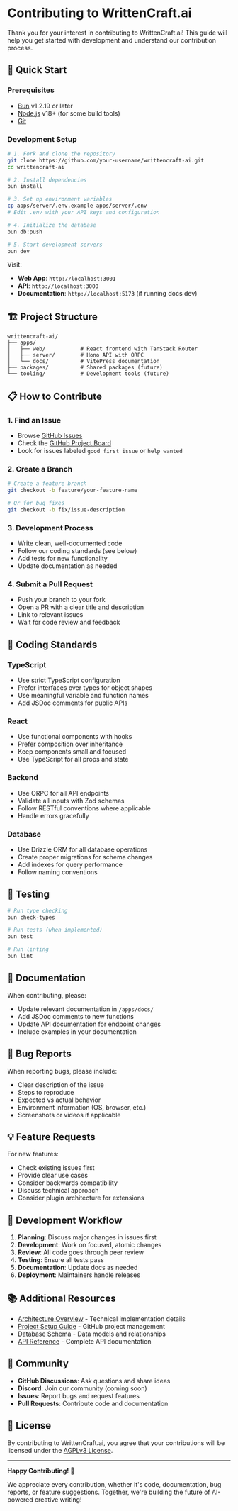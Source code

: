 # Contributing to WrittenCraft.ai

Thank you for your interest in contributing to WrittenCraft.ai! This guide will help you get started with development and understand our contribution process.

## 🚀 Quick Start

### Prerequisites
- [Bun](https://bun.sh/) v1.2.19 or later
- [Node.js](https://nodejs.org/) v18+ (for some build tools)
- [Git](https://git-scm.com/)

### Development Setup

```bash
# 1. Fork and clone the repository
git clone https://github.com/your-username/writtencraft-ai.git
cd writtencraft-ai

# 2. Install dependencies
bun install

# 3. Set up environment variables
cp apps/server/.env.example apps/server/.env
# Edit .env with your API keys and configuration

# 4. Initialize the database
bun db:push

# 5. Start development servers
bun dev
```

Visit:
- **Web App**: `http://localhost:3001`
- **API**: `http://localhost:3000`  
- **Documentation**: `http://localhost:5173` (if running docs dev)

## 🏗️ Project Structure

```
writtencraft-ai/
├── apps/
│   ├── web/           # React frontend with TanStack Router
│   ├── server/        # Hono API with ORPC
│   └── docs/          # VitePress documentation
├── packages/          # Shared packages (future)
└── tooling/           # Development tools (future)
```

## 📋 How to Contribute

### 1. **Find an Issue**
- Browse [GitHub Issues](https://github.com/ilrein/writtencraft-ai/issues)
- Check the [GitHub Project Board](https://github.com/users/ilrein/projects/2)
- Look for issues labeled `good first issue` or `help wanted`

### 2. **Create a Branch**
```bash
# Create a feature branch
git checkout -b feature/your-feature-name

# Or for bug fixes
git checkout -b fix/issue-description
```

### 3. **Development Process**
- Write clean, well-documented code
- Follow our coding standards (see below)
- Add tests for new functionality
- Update documentation as needed

### 4. **Submit a Pull Request**
- Push your branch to your fork
- Open a PR with a clear title and description
- Link to relevant issues
- Wait for code review and feedback

## 🎨 Coding Standards

### TypeScript
- Use strict TypeScript configuration
- Prefer interfaces over types for object shapes
- Use meaningful variable and function names
- Add JSDoc comments for public APIs

### React
- Use functional components with hooks
- Prefer composition over inheritance
- Keep components small and focused
- Use TypeScript for all props and state

### Backend
- Use ORPC for all API endpoints
- Validate all inputs with Zod schemas
- Follow RESTful conventions where applicable
- Handle errors gracefully

### Database
- Use Drizzle ORM for all database operations
- Create proper migrations for schema changes
- Add indexes for query performance
- Follow naming conventions

## 🧪 Testing

```bash
# Run type checking
bun check-types

# Run tests (when implemented)
bun test

# Run linting
bun lint
```

## 📖 Documentation

When contributing, please:
- Update relevant documentation in `/apps/docs/`
- Add JSDoc comments to new functions
- Update API documentation for endpoint changes
- Include examples in your documentation

## 🐛 Bug Reports

When reporting bugs, please include:
- Clear description of the issue
- Steps to reproduce
- Expected vs actual behavior
- Environment information (OS, browser, etc.)
- Screenshots or videos if applicable

## 💡 Feature Requests

For new features:
- Check existing issues first
- Provide clear use cases
- Consider backwards compatibility
- Discuss technical approach
- Consider plugin architecture for extensions

## 🔄 Development Workflow

1. **Planning**: Discuss major changes in issues first
2. **Development**: Work on focused, atomic changes
3. **Review**: All code goes through peer review
4. **Testing**: Ensure all tests pass
5. **Documentation**: Update docs as needed
6. **Deployment**: Maintainers handle releases

## 📚 Additional Resources

- [Architecture Overview](./architecture.md) - Technical implementation details
- [Project Setup Guide](./project-setup.md) - GitHub project management
- [Database Schema](./database.md) - Data models and relationships
- [API Reference](/api/) - Complete API documentation

## 🤝 Community

- **GitHub Discussions**: Ask questions and share ideas
- **Discord**: Join our community (coming soon)
- **Issues**: Report bugs and request features
- **Pull Requests**: Contribute code and documentation

## 📝 License

By contributing to WrittenCraft.ai, you agree that your contributions will be licensed under the [AGPLv3 License](https://github.com/ilrein/writtencraft-ai/blob/main/LICENSE).

---

**Happy Contributing! 🎉**

We appreciate every contribution, whether it's code, documentation, bug reports, or feature suggestions. Together, we're building the future of AI-powered creative writing!